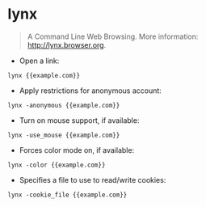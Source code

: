 # lynx

> A Command Line Web Browsing.
> More information: <http://lynx.browser.org>.

- Open a link:

`lynx {{example.com}}`

- Apply restrictions for anonymous account:

`lynx -anonymous {{example.com}}`

- Turn on mouse support, if available:

`lynx -use_mouse {{example.com}}`

- Forces color mode on, if available:

`lynx -color {{example.com}}`

- Specifies a file to use to read/write cookies:

`lynx -cookie_file {{example.com}}`

